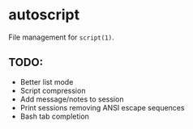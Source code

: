 # autoscript
File management for `script(1)`.

## TODO:
 - Better list mode
 - Script compression
 - Add message/notes to session
 - Print sessions removing ANSI escape sequences
 - Bash tab completion
